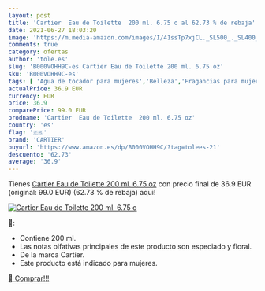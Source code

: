 ```yaml
---
layout: post
title: 'Cartier  Eau de Toilette  200 ml. 6.75 o al 62.73 % de rebaja'
date: 2021-06-27 18:03:20
image: 'https://m.media-amazon.com/images/I/41ssTp7xjCL._SL500_._SL400_.jpg'
comments: true
category: ofertas
author: 'tole.es'
slug: 'B000VOHH9C-es Cartier Eau de Toilette 200 ml. 6.75 oz'
sku: 'B000VOHH9C-es'
tags: [ 'Agua de tocador para mujeres','Belleza','Fragancias para mujeres','Perfumes y fragancias','cartier','de','eau','toilette', ]
actualPrice: 36.9 EUR
currency: EUR
price: 36.9
comparePrice: 99.0 EUR
prodname: 'Cartier  Eau de Toilette  200 ml. 6.75 oz'
country: 'es'
flag: '🇪🇸'
brand: 'CARTIER'
buyurl: 'https://www.amazon.es/dp/B000VOHH9C/?tag=tolees-21'
descuento: '62.73'
average: '36.9'
---
```


Tienes [Cartier  Eau de Toilette  200 ml. 6.75 oz](https://www.amazon.es/dp/B000VOHH9C/?tag=tolees-21) con precio final de  36.9 EUR (original: 99.0 EUR) (62.73 %  de rebaja) aqui!

[![Cartier  Eau de Toilette  200 ml. 6.75 o](https://m.media-amazon.com/images/I/41ssTp7xjCL._SL500_._SL400_.jpg)](https://www.amazon.es/dp/B000VOHH9C/?tag=tolees-21)

🔎:

- Contiene 200 ml.
- Las notas olfativas principales de este producto son especiado y floral.
- De la marca Cartier.
- Este producto está indicado para mujeres.

[🛒 Comprar!!!](https://www.amazon.es/dp/B000VOHH9C/?tag=tolees-21)
